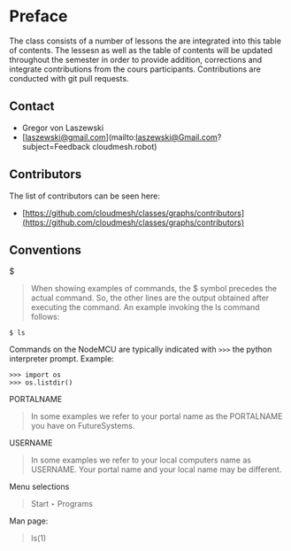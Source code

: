 # Preface

The class consists of a number of lessons the are integrated into this table of contents. The lessesn as well as the table of contents will be updated throughout the semester in order to provide addition, corrections and integrate contributions from the cours participants. Contributions are conducted with git pull requests.

## Contact

* Gregor von Laszewski
* [laszewski@gmail.com](mailto:laszewski@Gmail.com?subject=Feedback cloudmesh.robot)


## Contributors

The list of contributors can be seen here: 

* [https://github.com/cloudmesh/classes/graphs/contributors](https://github.com/cloudmesh/classes/graphs/contributors)

## Conventions
$ 
> When showing examples of commands, the $ symbol precedes the actual command. So, the other lines are the output obtained after executing the command. An example invoking the ls command follows:

    $ ls


Commands on the NodeMCU are typically indicated with `>>>` the python
interpreter prompt. Example:

    >>> import os
    >>> os.listdir()

PORTALNAME
> In some examples we refer to your portal name as the PORTALNAME you have on FutureSystems.

USERNAME

> In some examples we refer to your local computers name as USERNAME. Your portal name and your local name may be different.

Menu selections

> Start ‣ Programs

Man page:

> ls(1)
